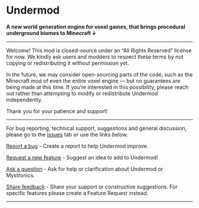 # Undermod

**A new world generation engine for voxel games, that brings procedural underground biomes to Minecraft ⏚**

---

Welcome! This mod is closed-source under an “All Rights Reserved” license for now. We kindly ask users and modders to respect these terms by not copying or redistributing it without permission yet.

In the future, we may consider open-sourcing parts of the code, such as the Minecraft mod of even the entire voxel engine — but no guarantees are being made at this time. If you’re interested in this possibility, please reach out rather than attempting to modify or redistribute Undermod independently.

Thank you for your patience and support!

---

For bug reporting, technical support, suggestions and general discussion, please go to the [Issues](https://github.com/mystronics/undermod/issues) tab or use the links below.

[Report a bug](https://github.com/mystronics/undermod/issues/new?template=bug-report.md) - Create a report to help Undermod improve.

[Request a new feature](https://github.com/mystronics/undermod/issues/new?template=feature-request.md) - Suggest an idea to add to Undermod!

[Ask a question](https://github.com/mystronics/undermod/issues/new?template=question.md) - Ask for help or clarification about Undermod or Mystronics.

[Share feedback](https://github.com/mystronics/undermod/issues/new?template=feedback.md) - Share your support or constructive suggestions. For specific features please create a Feature Request instead.

---

